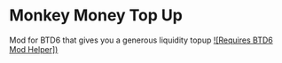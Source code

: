 # Monkey Money Top Up
Mod for BTD6 that gives you a generous liquidity topup
[![Requires BTD6 Mod Helper])](https://github.com/gurrenm3/BTD-Mod-Helper#readme)
